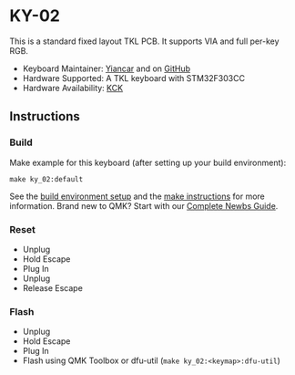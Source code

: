# KY-02

This is a standard fixed layout TKL PCB. It supports VIA and full per-key RGB.

* Keyboard Maintainer: [Yiancar](https://yiancar-designs.com/) and on [GitHub](https://github.com/yiancar)
* Hardware Supported: A TKL keyboard with STM32F303CC
* Hardware Availability: [KCK](https://discord.gg/cvrfHeE)

## Instructions

### Build

Make example for this keyboard (after setting up your build environment):

    make ky_02:default

See the [build environment setup](https://docs.qmk.fm/#/getting_started_build_tools) and the [make instructions](https://docs.qmk.fm/#/getting_started_make_guide) for more information. Brand new to QMK? Start with our [Complete Newbs Guide](https://docs.qmk.fm/#/newbs).

### Reset

- Unplug
- Hold Escape
- Plug In
- Unplug
- Release Escape

### Flash

- Unplug
- Hold Escape
- Plug In
- Flash using QMK Toolbox or dfu-util (`make ky_02:<keymap>:dfu-util`)
